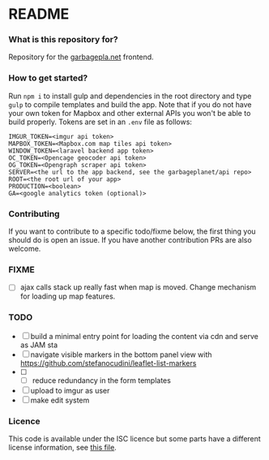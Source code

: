 # README #

### What is this repository for?

Repository for the [garbagepla.net](https://garbagepla.net) frontend.

### How to get started?

Run `npm i` to install gulp and dependencies in the root directory and type `gulp` to compile templates and build the app. Note that if you do not have your own token for Mapbox and other external APIs you won't be able to build properly. Tokens are set in an `.env` file as follows:

```
IMGUR_TOKEN=<imgur api token>
MAPBOX_TOKEN=<Mapbox.com map tiles api token>
WINDOW_TOKEN=<laravel backend app token>
OC_TOKEN=<Opencage geocoder api token>
OG_TOKEN=<Opengraph scraper api token>
SERVER=<the url to the app backend, see the garbageplanet/api repo>
ROOT=<the root url of your app>
PRODUCTION=<boolean>
GA=<google analytics token (optional)>
```

### Contributing

If you want to contribute to a specific todo/fixme below, the first thing you should do is open an issue. If you have another contribution PRs are also welcome.

### FIXME

- [ ] ajax calls stack up really fast when map is moved. Change mechanism for loading up map features.

### TODO

- [ ] build a minimal entry point for loading the content via cdn and serve as JAM sta
- [ ] navigate visible markers in the bottom panel view with https://github.com/stefanocudini/leaflet-list-markers
- [ ] - [ ] reduce redundancy in the form templates
- [ ] upload to imgur as user
- [ ] make edit system

### Licence

This code is available under the ISC licence but some parts have a different license information, see [this file](https://github.com/garbageplanet/web-ui/blob/dev/license.md).
